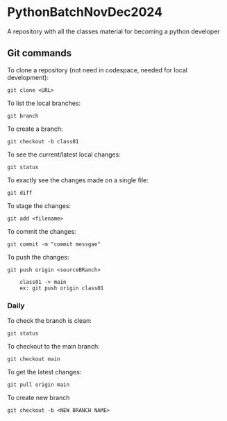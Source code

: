 # PythonBatchNovDec2024
A repository with all the classes material for becoming a python developer

## Git commands

To clone a repository (not need in codespace, needed for local development):

    git clone <URL>

To list the local branches:

    git branch

To create a branch:

    git checkout -b class01

To see the current/latest local changes:

    git status

To exactly see the changes made on a single file:

    git diff

To stage the changes:

    git add <filename>

To commit the changes:

    git commit -m "commit messgae"

To push the changes:

    git push origin <sourceBRanch>

        class01 -> main
        ex: git push origin class01


### Daily

To check the branch is clean:

    git status

To checkout to the main branch:

    git checkout main

To get the latest changes:

    git pull origin main

To create new branch

    git checkout -b <NEW BRANCH NAME>